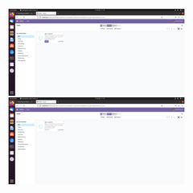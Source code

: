 <p align="center">
  <img src="images/1.png" width="350">
  <img src="images/2.png" width="350" alt="accessibility text">
</p>
